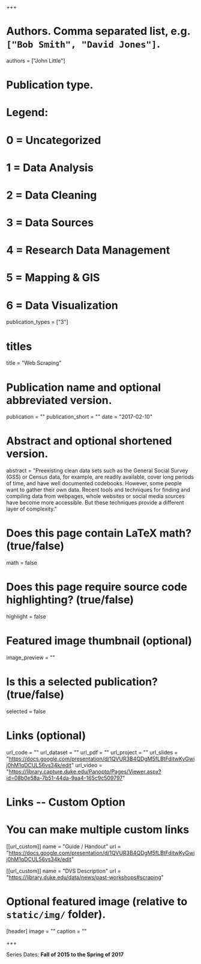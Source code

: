 +++

# Authors. Comma separated list, e.g. `["Bob Smith", "David Jones"]`.
authors = ["John Little"]

# Publication type.
# Legend:
# 0 = Uncategorized
# 1 = Data Analysis
# 2 = Data Cleaning
# 3 = Data Sources
# 4 = Research Data Management
# 5 = Mapping & GIS
# 6 = Data Visualization
publication_types = ["3"]

# titles
title = "Web Scraping"

# Publication name and optional abbreviated version.
publication = ""
publication_short = ""
date = "2017-02-10"

# Abstract and optional shortened version.
abstract = "Preexisting clean data sets such as the General Social Survey (GSS) or Census data, for example, are readily available, cover long periods of time, and have well documented codebooks. However, some people want to gather their own data. Recent tools and techniques for finding and compiling data from webpages, whole websites or social media sources have become more accessible. But these techniques provide a different layer of complexity."

# Does this page contain LaTeX math? (true/false)
math = false

# Does this page require source code highlighting? (true/false)
highlight = false

# Featured image thumbnail (optional)
image_preview = ""

# Is this a selected publication? (true/false)
selected = false

# Links (optional)
url_code = ""
url_dataset = ""
url_pdf = ""
url_project = ""
url_slides = "https://docs.google.com/presentation/d/1QVUR3B4QDgM5fLBtFditwKyGwij0hM1qDCUL56vs34k/edit"
url_video = "https://library.capture.duke.edu/Panopto/Pages/Viewer.aspx?id=08b0e58a-7b51-44da-9aa4-165c9c509797"

# Links -- Custom Option
# You can make multiple custom links
[[url_custom]]
name = "Guide / Handout"
url = "https://docs.google.com/presentation/d/1QVUR3B4QDgM5fLBtFditwKyGwij0hM1qDCUL56vs34k/edit"

[[url_custom]]
name = "DVS Description"
url = "https://library.duke.edu/data/news/past-workshops#scraping"

# Optional featured image (relative to `static/img/` folder).
[header]
image = ""
caption = ""

+++

Series Dates:
**Fall of 2015 to the Spring of 2017**